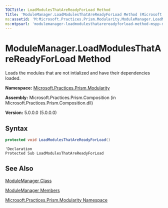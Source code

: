 ```yaml
---
TOCTitle: LoadModulesThatAreReadyForLoad Method
Title: 'ModuleManager.LoadModulesThatAreReadyForLoad Method (Microsoft.Practices.Prism.Modularity)'
ms:assetid: 'M:Microsoft.Practices.Prism.Modularity.ModuleManager.LoadModulesThatAreReadyForLoad'
ms:mtpsurl: 'modulemanager-loadmodulesthatarereadyforload-method-mspp-modularity.md'
---
```



# ModuleManager.LoadModulesThatAreReadyForLoad Method

Loads the modules that are not intialized and have their dependencies loaded.

**Namespace:** [Microsoft.Practices.Prism.Modularity](/patterns-practices/reference/mspp-modularity-namespace)

**Assembly:** Microsoft.Practices.Prism.Composition (in Microsoft.Practices.Prism.Composition.dll)

**Version:** 5.0.0.0 (5.0.0.0)

## Syntax

```C#
protected void LoadModulesThatAreReadyForLoad()
```

```VB
'Declaration
Protected Sub LoadModulesThatAreReadyForLoad
```

## See Also

[ModuleManager Class](/patterns-practices/reference/modulemanager-class-mspp-modularity)

[ModuleManager Members](/patterns-practices/reference/modulemanager-members-mspp-modularity)

[Microsoft.Practices.Prism.Modularity Namespace](/patterns-practices/reference/mspp-modularity-namespace)
